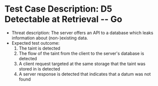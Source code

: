 # Test Case Description: D5 Detectable at Retrieval -- Go
- Threat description: The server offers an API to a database which leaks information about (non-)existing data.
- Expected test outcome: 
  1. The taint is detected
  2. The flow of the taint from the client to the server's database is detected
  3. A client request targeted at the same storage that the taint was stored in is detected
  4. A server response is detected that indicates that a datum was not found
  